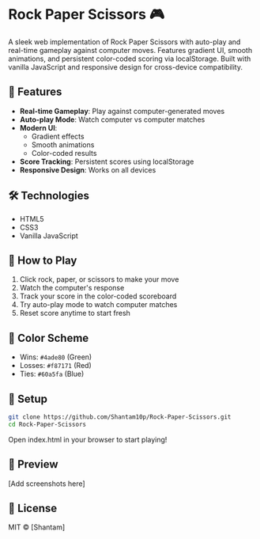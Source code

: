 # Rock Paper Scissors 🎮

A sleek web implementation of Rock Paper Scissors with auto-play and real-time gameplay against computer moves. Features gradient UI, smooth animations, and persistent color-coded scoring via localStorage. Built with vanilla JavaScript and responsive design for cross-device compatibility.

## 🚀 Features

- **Real-time Gameplay**: Play against computer-generated moves
- **Auto-play Mode**: Watch computer vs computer matches
- **Modern UI**: 
  - Gradient effects
  - Smooth animations
  - Color-coded results
- **Score Tracking**: Persistent scores using localStorage
- **Responsive Design**: Works on all devices

## 🛠️ Technologies

- HTML5
- CSS3
- Vanilla JavaScript

## 🎯 How to Play

1. Click rock, paper, or scissors to make your move
2. Watch the computer's response
3. Track your score in the color-coded scoreboard
4. Try auto-play mode to watch computer matches
5. Reset score anytime to start fresh

## 🎨 Color Scheme

- Wins: `#4ade80` (Green)
- Losses: `#f87171` (Red)
- Ties: `#60a5fa` (Blue)

## 🔧 Setup

```bash
git clone https://github.com/Shantam10p/Rock-Paper-Scissors.git
cd Rock-Paper-Scissors
```

Open index.html in your browser to start playing!

## 📱 Preview

[Add screenshots here]

## 📝 License

MIT © [Shantam]
